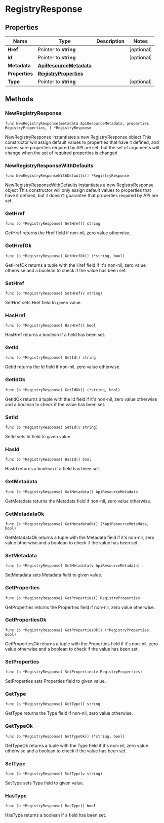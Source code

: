 # RegistryResponse

## Properties

|Name | Type | Description | Notes|
|------------ | ------------- | ------------- | -------------|
|**Href** | Pointer to **string** |  | [optional] |
|**Id** | Pointer to **string** |  | [optional] |
|**Metadata** | [**ApiResourceMetadata**](ApiResourceMetadata.md) |  | |
|**Properties** | [**RegistryProperties**](RegistryProperties.md) |  | |
|**Type** | Pointer to **string** |  | [optional] |

## Methods

### NewRegistryResponse

`func NewRegistryResponse(metadata ApiResourceMetadata, properties RegistryProperties, ) *RegistryResponse`

NewRegistryResponse instantiates a new RegistryResponse object
This constructor will assign default values to properties that have it defined,
and makes sure properties required by API are set, but the set of arguments
will change when the set of required properties is changed

### NewRegistryResponseWithDefaults

`func NewRegistryResponseWithDefaults() *RegistryResponse`

NewRegistryResponseWithDefaults instantiates a new RegistryResponse object
This constructor will only assign default values to properties that have it defined,
but it doesn't guarantee that properties required by API are set

### GetHref

`func (o *RegistryResponse) GetHref() string`

GetHref returns the Href field if non-nil, zero value otherwise.

### GetHrefOk

`func (o *RegistryResponse) GetHrefOk() (*string, bool)`

GetHrefOk returns a tuple with the Href field if it's non-nil, zero value otherwise
and a boolean to check if the value has been set.

### SetHref

`func (o *RegistryResponse) SetHref(v string)`

SetHref sets Href field to given value.

### HasHref

`func (o *RegistryResponse) HasHref() bool`

HasHref returns a boolean if a field has been set.

### GetId

`func (o *RegistryResponse) GetId() string`

GetId returns the Id field if non-nil, zero value otherwise.

### GetIdOk

`func (o *RegistryResponse) GetIdOk() (*string, bool)`

GetIdOk returns a tuple with the Id field if it's non-nil, zero value otherwise
and a boolean to check if the value has been set.

### SetId

`func (o *RegistryResponse) SetId(v string)`

SetId sets Id field to given value.

### HasId

`func (o *RegistryResponse) HasId() bool`

HasId returns a boolean if a field has been set.

### GetMetadata

`func (o *RegistryResponse) GetMetadata() ApiResourceMetadata`

GetMetadata returns the Metadata field if non-nil, zero value otherwise.

### GetMetadataOk

`func (o *RegistryResponse) GetMetadataOk() (*ApiResourceMetadata, bool)`

GetMetadataOk returns a tuple with the Metadata field if it's non-nil, zero value otherwise
and a boolean to check if the value has been set.

### SetMetadata

`func (o *RegistryResponse) SetMetadata(v ApiResourceMetadata)`

SetMetadata sets Metadata field to given value.


### GetProperties

`func (o *RegistryResponse) GetProperties() RegistryProperties`

GetProperties returns the Properties field if non-nil, zero value otherwise.

### GetPropertiesOk

`func (o *RegistryResponse) GetPropertiesOk() (*RegistryProperties, bool)`

GetPropertiesOk returns a tuple with the Properties field if it's non-nil, zero value otherwise
and a boolean to check if the value has been set.

### SetProperties

`func (o *RegistryResponse) SetProperties(v RegistryProperties)`

SetProperties sets Properties field to given value.


### GetType

`func (o *RegistryResponse) GetType() string`

GetType returns the Type field if non-nil, zero value otherwise.

### GetTypeOk

`func (o *RegistryResponse) GetTypeOk() (*string, bool)`

GetTypeOk returns a tuple with the Type field if it's non-nil, zero value otherwise
and a boolean to check if the value has been set.

### SetType

`func (o *RegistryResponse) SetType(v string)`

SetType sets Type field to given value.

### HasType

`func (o *RegistryResponse) HasType() bool`

HasType returns a boolean if a field has been set.


